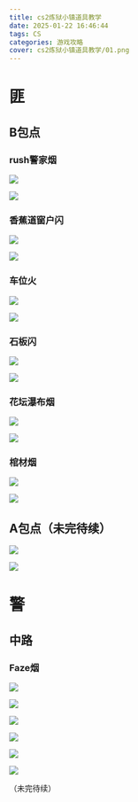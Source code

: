 ```yaml
---
title: cs2炼狱小镇道具教学
date: 2025-01-22 16:46:44
tags: CS
categories: 游戏攻略
cover: cs2炼狱小镇道具教学/01.png
---
```


# 匪

## B包点

### rush警家烟

![](cs2炼狱小镇道具教学/01.png )

![](cs2炼狱小镇道具教学/02.png )

### 香蕉道窗户闪

![](cs2炼狱小镇道具教学/03.png )

![](cs2炼狱小镇道具教学/04.png )

### 车位火

![](cs2炼狱小镇道具教学/05.png )

![](cs2炼狱小镇道具教学/06.png )

### 石板闪

![](cs2炼狱小镇道具教学/05.png )

![](cs2炼狱小镇道具教学/06-1.png )

### 花坛瀑布烟

![](cs2炼狱小镇道具教学/07.png )

![](cs2炼狱小镇道具教学/08.png )

### 棺材烟

![](cs2炼狱小镇道具教学/09.png )

![](cs2炼狱小镇道具教学/10.png )

## A包点（未完待续）

![](cs2炼狱小镇道具教学/11.png )



![](cs2炼狱小镇道具教学/12.png )



# 警

## 中路

### Faze烟

![](cs2炼狱小镇道具教学/13.png )

![](cs2炼狱小镇道具教学/14.png )

![](cs2炼狱小镇道具教学/15.png )

![](cs2炼狱小镇道具教学/16.png )

![](cs2炼狱小镇道具教学/17.png )

![](cs2炼狱小镇道具教学/18.png )

（未完待续）